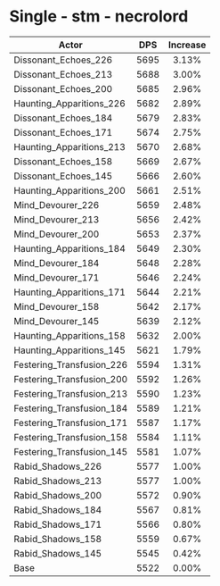 # Single - stm - necrolord
| Actor | DPS | Increase |
|---|:---:|:---:|
|Dissonant_Echoes_226|5695|3.13%|
|Dissonant_Echoes_213|5688|3.00%|
|Dissonant_Echoes_200|5685|2.96%|
|Haunting_Apparitions_226|5682|2.89%|
|Dissonant_Echoes_184|5679|2.83%|
|Dissonant_Echoes_171|5674|2.75%|
|Haunting_Apparitions_213|5670|2.68%|
|Dissonant_Echoes_158|5669|2.67%|
|Dissonant_Echoes_145|5666|2.60%|
|Haunting_Apparitions_200|5661|2.51%|
|Mind_Devourer_226|5659|2.48%|
|Mind_Devourer_213|5656|2.42%|
|Mind_Devourer_200|5653|2.37%|
|Haunting_Apparitions_184|5649|2.30%|
|Mind_Devourer_184|5648|2.28%|
|Mind_Devourer_171|5646|2.24%|
|Haunting_Apparitions_171|5644|2.21%|
|Mind_Devourer_158|5642|2.17%|
|Mind_Devourer_145|5639|2.12%|
|Haunting_Apparitions_158|5632|2.00%|
|Haunting_Apparitions_145|5621|1.79%|
|Festering_Transfusion_226|5594|1.31%|
|Festering_Transfusion_200|5592|1.26%|
|Festering_Transfusion_213|5590|1.23%|
|Festering_Transfusion_184|5589|1.21%|
|Festering_Transfusion_171|5587|1.17%|
|Festering_Transfusion_158|5584|1.11%|
|Festering_Transfusion_145|5581|1.07%|
|Rabid_Shadows_226|5577|1.00%|
|Rabid_Shadows_213|5577|1.00%|
|Rabid_Shadows_200|5572|0.90%|
|Rabid_Shadows_184|5567|0.81%|
|Rabid_Shadows_171|5566|0.80%|
|Rabid_Shadows_158|5559|0.67%|
|Rabid_Shadows_145|5545|0.42%|
|Base|5522|0.00%|
